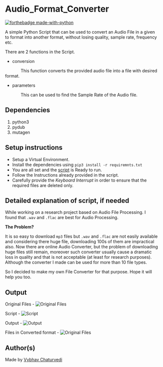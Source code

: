 # Audio_Format_Converter

[![forthebadge made-with-python](http://ForTheBadge.com/images/badges/made-with-python.svg)](https://www.python.org/)

A simple Python Script that can be used to convert an Audio File in a given to format into another format, without
losing quality, sample rate, frequency etc.

There are 2 functions in the Script.
- conversion

&nbsp;&nbsp;&nbsp;&nbsp;&nbsp;&nbsp;&nbsp;&nbsp;&nbsp;&nbsp;&nbsp;&nbsp; This function converts the provided audio file
into a file with desired format.
- parameters

&nbsp;&nbsp;&nbsp;&nbsp;&nbsp;&nbsp;&nbsp;&nbsp;&nbsp;&nbsp;&nbsp;&nbsp; This can be used to find the Sample Rate of
the Audio file.

## Dependencies
 1. python3
 2. pydub
 3. mutagen

## Setup instructions

- Setup a Virtual Environment.
- Install the dependencies using ```pip3 install -r requiremnts.txt```
- You are all set and the [script](Audio_File_Converter.py) is Ready to run.
- Follow the Instructions already provided in the script.
- Carefully provide the *Keyboard Interrupt* in order to ensure that the required files are deleted only.

## Detailed explanation of script, if needed

While working on a research project based on Audio File Processing. I found that ```.wav``` and `.flac` are best for
Audio Processing.

**The Problem?**

It is so easy to download `mp3` files but ```.wav``` and `.flac` are not easily available and considering there huge
file, downloading 100s of them are impractical also. Now there are online Audio Converter, but the problem of
downloading huge files still remain, moreover such converter usually cause a dramatic loss in quality and that is not
acceptable (at least for research purposes). Although the converter I made can be used for more than 10 file types.

So I decided to make my own File Converter for that purpose. Hope it will help you too.

## Output

Original Files -
![Original Files](https://i.imgur.com/7S3fY1t.png)

Script -
![Script](https://i.imgur.com/H0r4RZx.png)

Output -
![Output](https://i.imgur.com/hvKBwcq.png)

Files in Converted format -
![Original Files](https://i.imgur.com/yK3aPSa.png)

## Author(s)

Made by [Vybhav Chaturvedi](https://www.linkedin.com/in/vybhav-chaturvedi-0ba82614a/)
